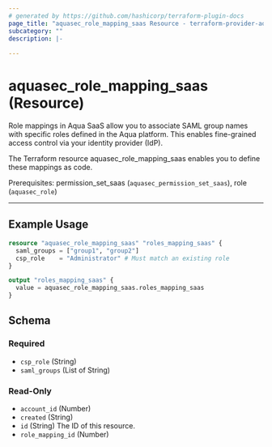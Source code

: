 ```yaml
---
# generated by https://github.com/hashicorp/terraform-plugin-docs
page_title: "aquasec_role_mapping_saas Resource - terraform-provider-aquasec"
subcategory: ""
description: |-
  
---
```


# aquasec_role_mapping_saas (Resource)

Role mappings in Aqua SaaS allow you to associate SAML group names with specific roles defined in the Aqua platform. This enables fine-grained access control via your identity provider (IdP).

The Terraform resource aquasec_role_mapping_saas enables you to define these mappings as code.

Prerequisites: permission_set_saas (`aquasec_permission_set_saas`), role (`aquasec_role`)

---

## Example Usage

```terraform
resource "aquasec_role_mapping_saas" "roles_mapping_saas" {
  saml_groups = ["group1", "group2"]
  csp_role    = "Administrator" # Must match an existing role
}

output "roles_mapping_saas" {
  value = aquasec_role_mapping_saas.roles_mapping_saas
}
```

<!-- schema generated by tfplugindocs -->
## Schema

### Required

- `csp_role` (String)
- `saml_groups` (List of String)

### Read-Only

- `account_id` (Number)
- `created` (String)
- `id` (String) The ID of this resource.
- `role_mapping_id` (Number)


